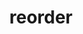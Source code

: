 ---
layout: project
bannerFullUrl: https://farm8.staticflickr.com/7531/15887066171_8f727df730_o.jpg
bannerUrl: https://farm8.staticflickr.com/7475/15269420243_202bf49f04_o.jpg
githubRepo: t3kt/reorder
vimeoAlbumId: '3149118'
flickrSetId: '72157649013206930'
title: reorder
key: reorder
navItems:
- url: https://github.com/t3kt/reorder
  text: github
  external: true
updated: '2014-11-27T06:01:56.000Z'
created: '2014-11-27T06:01:56.000Z'
description:
  renderOptions: 
  data: ''
summary:
  renderOptions: 
  data: "<p>Reorder is a generative system built with TouchDesigner</p>"
  dataType: html
blogCategories:
- reorder
---